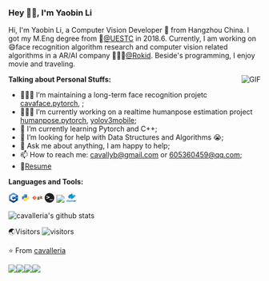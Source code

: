 ### Hey 👋🏽, I'm Yaobin Li



Hi, I'm Yaobin Li, a Computer Vision Developer 🚀 from Hangzhou China. I got my M.Eng degree from 🏫[@UESTC](https://www.uestc.edu.cn/) in 2018.6. Currently, I am working on 😄face recognition algorithm research and computer vision related algorithms in a AR/AI company 👨🏽‍💼[@Rokid](https://www.rokid.com/). Beside's programming, I enjoy movie and traveling.

<img align="right" alt="GIF" src="https://media.giphy.com/media/836HiJc7pgzy8iNXCn/giphy.gif" />
  
**Talking about Personal Stuffs:**

- 👨🏽‍💻 I’m maintaining a long-term face recognition projetc [cavaface.pytorch](https://github.com/cavalleria/cavaface.pytorch), ;
- 👨🏽‍💻 I’m currently working on a realtime humanpose estimation project [humanpose.pytorch](https://github.com/cavalleria/humanpose.pytorch), [yolov3mobile](https://github.com/cavalleria/yolov3mobile);
- 🌱 I’m currently learning Pytorch and C++; 
- 🤔 I’m looking for help with Data Structures and Algorithms 😭;
- 💬 Ask me about anything, I am happy to help;
- 📫 How to reach me: cavallyb@gmail.com or 605360459@qq.com;
- 📝[Resume]()

**Languages and Tools:**  

<code><img height="20" src="https://raw.githubusercontent.com/github/explore/80688e429a7d4ef2fca1e82350fe8e3517d3494d/topics/cpp/cpp.png"></code>
<code><img height="20" src="https://raw.githubusercontent.com/github/explore/80688e429a7d4ef2fca1e82350fe8e3517d3494d/topics/python/python.png"></code>
<code><img height="20" src="https://raw.githubusercontent.com/github/explore/80688e429a7d4ef2fca1e82350fe8e3517d3494d/topics/git/git.png"></code>
<code><img height="20" src="https://raw.githubusercontent.com/github/explore/80688e429a7d4ef2fca1e82350fe8e3517d3494d/topics/terminal/terminal.png"></code>
<code><img height="20" src="https://raw.githubusercontent.com/Delta456/Delta456/master/img/vscode.png"></code>
<code><img height="20" src="https://raw.githubusercontent.com/github/explore/80688e429a7d4ef2fca1e82350fe8e3517d3494d/topics/docker/docker.png"></code>

![cavalleria's github stats](https://github-readme-stats.vercel.app/api?username=cavalleria&show_icons=true&hide_border=true)

🌏Visitors ![visitors](https://visitor-badge.glitch.me/badge?page_id=cavalleria)

⭐️ From [cavalleria](https://github.com/cavalleria)


<a href="https://github.com/cavalleria/cavaface.pytorch">
  <img align="left" src="https://github-readme-stats.vercel.app/api/pin/?username=cavalleria&repo=cavaface.pytorch" />
</a>

<a href="https://github.com/cavalleria/humanseg.pytorch">
  <img align="left" src="https://github-readme-stats.vercel.app/api/pin/?username=cavalleria&repo=humanseg.pytorch" />
</a>

<a href="https://github.com/cavalleria/humanpose.pytorch">
  <img align="left" src="https://github-readme-stats.vercel.app/api/pin/?username=cavalleria&repo=humanpose.pytorch" />
</a>

<a href="https://github.com/cavalleria/yolov3mobile">
  <img align="left" src="https://github-readme-stats.vercel.app/api/pin/?username=cavalleria&repo=yolov3mobile" />
</a>

